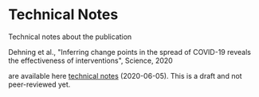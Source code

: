# Technical Notes

Technical notes about the publication 

Dehning et al., "Inferring change points in the spread of COVID-19 reveals the effectiveness of interventions", Science, 2020 

are available here [technical notes](technical_notes_dehning_etal_2020.pdf) (2020-06-05). This is a draft and not peer-reviewed yet. 
